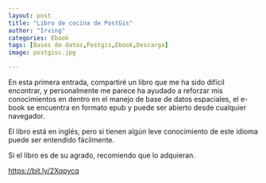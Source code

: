 ```yaml
---
layout: post
title: "Libro de cocina de PostGis"
author: "Irving"
categories: Ebook
tags: [Bases de datos,Postgis,Ebook,Descarga]
image: postgisc.jpg

---
```





En esta primera entrada, compartiré un libro que me ha sido difícil encontrar, y personalmente me parece ha ayudado a reforzar mis conocimientos en dentro en el manejo de base de datos espaciales, el e-book se encuentra en formato epub y puede ser abierto desde cualquier navegador.

El libro está en inglés, pero si tienen algún leve conocimiento de este idioma puede ser entendido fácilmente.

Si el libro es de su agrado, recomiendo que lo adquieran.

https://bit.ly/2Xqpycq
